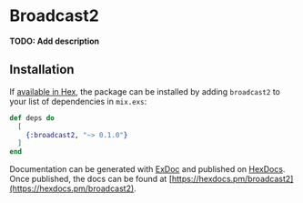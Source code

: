 # Broadcast2

**TODO: Add description**

## Installation

If [available in Hex](https://hex.pm/docs/publish), the package can be installed
by adding `broadcast2` to your list of dependencies in `mix.exs`:

```elixir
def deps do
  [
    {:broadcast2, "~> 0.1.0"}
  ]
end
```

Documentation can be generated with [ExDoc](https://github.com/elixir-lang/ex_doc)
and published on [HexDocs](https://hexdocs.pm). Once published, the docs can
be found at [https://hexdocs.pm/broadcast2](https://hexdocs.pm/broadcast2).

